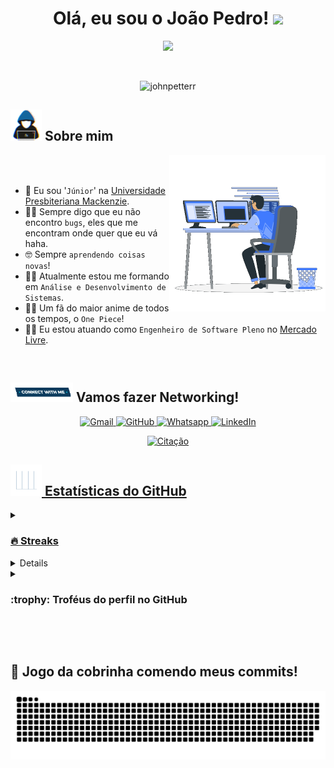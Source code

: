 <h1 align="center">Olá, eu sou o João Pedro! <img src="https://media.giphy.com/media/hvRJCLFzcasrR4ia7z/giphy.gif" width="35px"></h1>
<p align="center">
  <a href="https://github.com/DenverCoder1/readme-typing-svg">
  <img src="https://readme-typing-svg.herokuapp.com?font=Time+New+Roman&color=blue&size=25&center=true&vCenter=true&width=600&height=100&lines=Engenheiro+de+Software;Análise+e+Desenvolvimento+de+Sistemas;Amante+de+Tecnologia;"/>
  </a>
</p>
<br>
<p align="center"> 
	<img src="https://komarev.com/ghpvc/?username=johnpetterr&label=Numero+de+Visitas&color=blue&style=flat" alt="johnpetterr" height="25px" width="160px"/> 
</p>

## <picture><img src="https://github.com/johnpetterr/johnpetterr/blob/main/Images/about_me.gif?raw=true" width="50px"></picture> Sobre mim
<picture>
  <img align="right" src="https://github.com/johnpetterr/johnpetterr/blob/main/Images/Right_Side.gif?raw=true" width="250px">
</picture>
<br><br>

- :school: Eu sou '`Júnior`' na [Universidade Presbiteriana Mackenzie](https://www.mackenzie.br/).
- :technologist: Sempre digo que eu não encontro `bugs`, eles que me encontram onde quer que eu vá haha.
- :nerd_face: Sempre `aprendendo coisas novas`!
- :student: Atualmente estou me formando em `Análise e Desenvolvimento de Sistemas`.
- :pirate_flag: Um fã do maior anime de todos os tempos, o `One Piece`!
- :mage_man: Eu estou atuando como `Engenheiro de Software Pleno` no [Mercado Livre](https://www.mercadolivre.com.br/).

<br>

## <picture><img src="https://github.com/johnpetterr/johnpetterr/blob/main/Images/Connect-with-me.gif?raw=true" width="100px"></picture> Vamos fazer Networking!
<p align="center">
	<a href="mailto:joaopdro@proton.me">
    <img img src="https://img.shields.io/badge/gmail-%23EA4335.svg?style=plastic&logo=gmail&logoColor=white" alt="Gmail"/>
  </a>
	<a href="https://github.com/johnpetterr">
    <img src="https://img.shields.io/badge/github-%23181717.svg?style=plastic&logo=github&logoColor=white" alt="GitHub"/>
  </a>
	<a href="https://wa.me/11986111238">
    <img src="https://img.shields.io/badge/whatsapp-%2325D366.svg?style=plastic&logo=whatsapp&logoColor=white" alt="Whatsapp"/>
  </a>
	<a href="https://www.linkedin.com/in/joaopdro/">
    <img src="https://img.shields.io/badge/linkedin-%230A66C2.svg?style=plastic&logo=linkedin&logoColor=white" alt="LinkedIn"/>
  </a>
</p>

<!-- ## 🛠️ Minhas Habilidades

### <picture> <img src = "https://github.com/johnpetterr/johnpetterr/blob/main/Images/Programming_Languages.gif?raw=true" width = 50px>  </picture> Linguagens de Programação

<p align="center">
  &emsp;
  <a href="https://www.cprogramming.com/" target="_blank">
    <img alt="C" src="https://img.shields.io/badge/C%20-%232370ED.svg?style=plastic&logo=c&logoColor=white">
  </a>
  &emsp;
  <a href="https://www.w3schools.com/cpp/" target="_blank">
    <img alt="C++" src="https://img.shields.io/badge/C++%20-%2300599C.svg?style=plastic&logo=c%2B%2B&logoColor=white">
  </a>
  &emsp;
  <a href="https://developer.mozilla.org/en-US/docs/Web/JavaScript" target="_blank">
     <img alt="JavaScript" src="https://img.shields.io/badge/JavaScript%20-%23F7DF1E.svg?style=plastic&logo=javascript&logoColor=black">
   </a>
  &emsp;
  <a href="https://www.java.com" target="_blank">
    <img alt="Java" src="https://img.shields.io/badge/Java-%23007396.svg?style=plastic&logo=java&logoColor=white">
  </a>
  &emsp;
   <a href="https://www.python.org" target="_blank">
    <img alt="Python" src="https://img.shields.io/badge/Python%20-%2314354C.svg?style=plastic&logo=python&logoColor=white">
  </a>
</p>

### <picture> <img src = "https://github.com/johnpetterr/johnpetterr/blob/main/Images/Front_End.gif?raw=true" width = 50px>  </picture> Frontend Development
<p align="center">
  &emsp;
  <a href="https://www.w3.org/html/" target="_blank">
   <img alt="HTML" src="https://img.shields.io/badge/HTML5%20-%23E34F26.svg?style=plastic&logo=html5&logoColor=white">
  </a>
  &emsp;
  <a href="https://www.w3schools.com/css/" target="_blank">
    <img alt="CSS" src="https://img.shields.io/badge/CSS%20-%231572B6.svg?style=plastic&logo=css3&logoColor=white">
  </a>
  &emsp;
  <a href="https://www.python.org" target="_blank">
    <img alt="Python" src="https://img.shields.io/badge/react-%2361DAFB.svg?style=plastic&logo=React&logoColor=black">
  </a>
  &emsp;
  <a href="https://developer.mozilla.org/en-US/docs/Web/JavaScript" target="_blank">
     <img alt="JavaScript" src="https://img.shields.io/badge/JavaScript%20-%23F7DF1E.svg?style=plastic&logo=javascript&logoColor=black">
   </a>
</p>

 ### <picture> <img src = "https://github.com/johnpetterr/johnpetterr/blob/main/Images/Software_Tools.gif?raw=true" width = 50px>  </picture> Software & Tools

<p align="center">
  &emsp;
    <a href="#"><img alt="Git" src="https://img.shields.io/badge/Git%20-%23F05033.svg?style=plastic&logo=git&logoColor=white"></a>
  &emsp;
    <a href="#"><img alt="GitHub" src="https://img.shields.io/badge/github-%23181717.svg?style=plastic&logo=github&logoColor=white"></a>
  &emsp;
    <a href="#"><img alt="Google Sheets" src="https://img.shields.io/badge/Google%20Sheets%20-%2334A853.svg?style=plastic&logo=google%20sheets&logoColor=white"></a>
  &emsp;
    <a href="#"><img alt="Mark Down" src="https://img.shields.io/badge/Markdown-000000?style=plastic&logo=markdown&logoColor=white"></a>
  &emsp;
    <a href="#"><img alt="Stack Overflow" src="https://img.shields.io/badge/-Stack%20Overflow-FE7A16?style=plastic&logo=stack-overflow&logoColor=white"></a>
  &emsp;
    <a href="#"><img alt="Geekf For Geeks" src="https://img.shields.io/badge/geeksforgeeks-%230F9D58.svg?style=plastic&logo=geeksforgeeks&logoColor=white"></a>
  &emsp;
    <a href="#"><img alt="JSON" img src="https://img.shields.io/badge/json-%23000000.svg?style=plastic&logo=json&logoColor=white"></a>
  &emsp;
    <a href="#"><img alt="OpenGL" src="https://img.shields.io/badge/opengl-%235586A4.svg?style=plastic&logo=opengl&logoColor=white"></a>
  &emsp;
    <a href="#"><img alt="Selenium" src="https://img.shields.io/badge/selenium-%2343B02A.svg?&style=plastic&logo=selenium&logoColor=white"></a>
    &emsp;
    <a href="#"><img src="https://img.shields.io/badge/latex-%23008080.svg?&style=plastic&logo=latex&logoColor=white" /></a>
    &emsp;
    <a href="#"><img src="https://img.shields.io/badge/django-%23092E20.svg?&style=plastic&logo=django&logoColor=white" /></a>
    &emsp;
    <a href="#"><img src="https://img.shields.io/badge/mysql-%234479A1.svg?&style=plastic&logo=mysql&logoColor=white"/></a>
</p>

 ### <picture> <img src = "https://github.com/johnpetterr/johnpetterr/blob/main/Images/IDEs.gif?raw=true" width = 50px>  </picture> IDEs

<p align="center">
  &emsp;
    <a href="#"><img alt="Visual Studio Code" src="https://img.shields.io/badge/Visual%20Studio%20Code-0078d7.svg?style=plastic&logo=visual-studio-code&logoColor=white"></a>
  &emsp;
    <a href="#"><img alt="JetBrain" src="https://img.shields.io/badge/jetbrains-%23000000.svg?style=plastic&logo=jetbrains&logoColor=white" /></a>
  &emsp;
    <a href="#"><img alt="Atom" src="https://img.shields.io/badge/atom-%2366595C.svg?&style=plastic&logo=atom&logoColor=white" /></a>
  &emsp;
    <a href="#"><img alt="Eclipse" src="https://img.shields.io/badge/eclipse%20ide-%232C2255.svg?&style=plastic&logo=eclipse%20ide&logoColor=white" /></a>
</p>

 ### <picture> <img src = "https://github.com/johnpetterr/johnpetterr/blob/main/Images/CP_PS.gif?raw=true" width = 50px>  </picture> Competitive Programming & Problem Solving

<p align="center">
  &emsp;
    <a href="#"><img alt = "Codeforces" src="https://img.shields.io/badge/codeforces%20-%231F8ACB.svg?style=plastic&logo=codeforces&logoColor=white" /></a>
  &emsp;
    <a href="#"><img alt = "Leetcode" src="https://img.shields.io/badge/leetcode%20-%23FFA116.svg?style=plastic&logo=leetcode&logoColor=black" /></a>
  &emsp;
    <a href="#"><img alt = "Huckerrank" src="https://img.shields.io/badge/hackerrank-%232EC866.svg?style=plastic&logo=hackerrank&logoColor=white" /></a>
  &emsp;
    <a href="#"><img alt = "CodeChef" src="https://img.shields.io/badge/codechef-%235B4638.svg?style=plastic&logo=codechef&logoColor=white" /></a>
  &emsp;
    <a href="#"><img alt = "Google" src="https://img.shields.io/badge/google-%234285F4.svg?style=plastic&logo=google&logoColor=white" /></a>
  &emsp;
    <a href="#"><img alt = "Codin Game" src="https://img.shields.io/badge/codingame-%23F2BB13.svg?&style=plastic&logo=codingame&logoColor=black" /></a>
</p>

 ### <picture> <img src = "https://github.com/johnpetterr/johnpetterr/blob/main/Images/OS.gif?raw=true" width = 50px>  </picture> Operating Systems

<p align="center">
  &emsp;
    <a href="#"><img src="https://img.shields.io/badge/Linux-FCC624?style=plastic&logo=linux&logoColor=black"></a>
  &emsp;
    <a href="#"><img src="https://img.shields.io/badge/Ubuntu-E95420?style=plastic&logo=ubuntu&logoColor=white"></a>
  &emsp;
    <a href="#"><img src="https://img.shields.io/badge/Windows-0078D6?style=plastic&logo=windows&logoColor=white"></a>
  &emsp;
    <a href="#"><img src="https://img.shields.io/badge/pop!_os-%2348B9C7.svg?style=plastic&&logo=pop!_os&logoColor=white" /></a>
  &emsp;
    <a href="#"><img src="https://img.shields.io/badge/manjaro-%2335BF5C.svg?&style=plastic&logo=manjaro&logoColor=white" /></a>
</p>

<br>
---

-->
<p align="center">
	<a href="https://github.com/piyushsuthar/github-readme-quotes"> <img alt="Citação" src="https://quotes-github-readme.vercel.app/api?type=horizontal&theme=tokyonight&animation=grow_out_in&quoteCategory=programming">
</p>

## <picture><img src="https://github.com/johnpetterr/johnpetterr/blob/main/Images/Statistics.gif?raw=true" width="50px"></picture> Estatísticas do GitHub
<details>
  <summary>
    <h3>🔥 Streaks</h3>
  </summary>
	
  ----
	
  <p align="center">
    <img src="https://github-readme-streak-stats.herokuapp.com/?user=johnpetterr&theme=tokyonight_duo" alt="johnpetterr"/>
  </p>
</details>
  
<details>
  <summary>
    <h3>💻 Estatísticas de perfil no GitHub</h3>
  </summary>
  
  ---
  
  <p align="center">
    <a href="https://github.com/anuraghazra/github-readme-stats">
      <img alt="johnpetterr's Github Stats" src="https://github-readme-stats.vercel.app/api?username=johnpetterr&show_icons=true&count_private=true&locale=en&theme=tokyonight&layout=compact" height="230px"/>
    </a>
    <img src="https://github-readme-stats.vercel.app/api/top-langs?username=johnpetterr&langs_count=10&show_icons=true&locale=en&theme=tokyonight" alt="johnpetterr" height="230px"/>
    <br>
    <b>Nota:</b>
    As principais linguagens são apenas uma métrica das linguagens em que meu código público consiste e não refletem experiência ou nível de habilidade.
  </p>
</details>

<details>
  <summary>
    <h3> :trophy: Troféus do perfil no GitHub</h3>
  </summary>

  ---

  <p align="center">
    <a href="https://github.com/ryo-ma/github-profile-trophy">
      <img src="https://github-profile-trophy.vercel.app/?username=johnpetterr&layout=compact&theme=tokyonight&column=4&margin-w=15&margin-h=15" alt="johnpetterr"/>
    </a>
  </p>
</details>

 <!--
<details><summary><h3> :open_file_folder: My Repositories </h3></summary>

----
	
<div>
  <p align="center">
	<a href="https://github.com/johnpetterr/LeetCode_DailyChallenge_2023">
      		<img src="https://github-readme-stats.vercel.app/api/pin/?username=johnpetterr&repo=LeetCode_DailyChallenge_2023&theme=tokyonight" alt="GitHub Stats" />
    	</a>
	<a href="https://github.com/johnpetterr/Ahmed-Hossam">
      		<img src="https://github-readme-stats.vercel.app/api/pin/?username=johnpetterr&repo=Ahmed-Hossam&theme=tokyonight" alt="GitHub Stats" />
    	</a>
    	<a href="https://github.com/johnpetterr/Strees_Testing">
      		<img src="https://github-readme-stats.vercel.app/api/pin/?username=johnpetterr&repo=Strees_Testing&theme=tokyonight" alt="GitHub Stats" />
    	</a>
    	<a href="https://github.com/johnpetterr/CP-Templates">
      		<img src="https://github-readme-stats.vercel.app/api/pin/?username=johnpetterr&repo=CP-Templates&theme=tokyonight" alt="GitHub Stats" />
    	</a>
    	<a href="https://github.com/johnpetterr/Codeforces-Polygon-Template">
      		<img src="https://github-readme-stats.vercel.app/api/pin/?username=johnpetterr&repo=Codeforces-Polygon-Template&theme=tokyonight" alt="GitHub Stats" />
    	</a>
	<a href="https://github.com/johnpetterr/Some-Linux-Commands">
      		<img src="https://github-readme-stats.vercel.app/api/pin/?username=johnpetterr&repo=Some-Linux-Commands&theme=tokyonight" alt="GitHub Stats" />
    	</a>
	<a href="https://github.com/johnpetterr/Shorten-Link">
      		<img src="https://github-readme-stats.vercel.app/api/pin/?username=johnpetterr&repo=Shorten-Link&theme=tokyonight" alt="GitHub Stats" />
    	</a>
	<a href="https://github.com/johnpetterr/johnpetterr">
      		<img src="https://github-readme-stats.vercel.app/api/pin/?username=johnpetterr&repo=johnpetterr&theme=tokyonight" alt="GitHub Stats" />
    	</a>
	<a href="https://github.com/johnpetterr/Competitive-Programming-Session-Content">
      		<img src="https://github-readme-stats.vercel.app/api/pin/?username=johnpetterr&repo=Competitive-Programming-Session-Content&theme=tokyonight" alt="GitHub Stats" />
    	</a>
	<a href="https://github.com/johnpetterr/VS-Code-for-CP">
      		<img src="https://github-readme-stats.vercel.app/api/pin/?username=johnpetterr&repo=VS-Code-for-CP&theme=tokyonight" alt="GitHub Stats" />
    	</a>
	<a href="https://github.com/johnpetterr/Sorting-Algorithms">
      		<img src="https://github-readme-stats.vercel.app/api/pin/?username=johnpetterr&repo=Sorting-Algorithms&theme=tokyonight" alt="GitHub Stats" />
    	</a>
	<a href="https://github.com/johnpetterr/board-link-generator">
      		<img src="https://github-readme-stats.vercel.app/api/pin/?username=johnpetterr&repo=board-link-generator&theme=tokyonight" alt="GitHub Stats" />
    	</a>
	<a href="https://github.com/johnpetterr/Tic-Tac-Toe-GUI">
      		<img src="https://github-readme-stats.vercel.app/api/pin/?username=johnpetterr&repo=Tic-Tac-Toe-GUI&theme=tokyonight" alt="GitHub Stats" />
    	</a>
	<a href="https://github.com/johnpetterr/PhoneBook-System">
      		<img src="https://github-readme-stats.vercel.app/api/pin/?username=johnpetterr&repo=PhoneBook-System&theme=tokyonight" alt="GitHub Stats" />
    	</a>
	<a href="https://github.com/johnpetterr/Codeforces-Sheet-Generator">
      		<img src="https://github-readme-stats.vercel.app/api/pin/?username=johnpetterr&repo=Codeforces-Sheet-Generator&theme=tokyonight" alt="GitHub Stats" />
    	</a>
	<a href="https://github.com/johnpetterr/CP-Calendar">
      		<img src="https://github-readme-stats.vercel.app/api/pin/?username=johnpetterr&repo=CP-Calendar&theme=tokyonight" alt="GitHub Stats" />
    	</a>
	<a href="https://github.com/johnpetterr/Codeforces-Friends-Script">
      		<img src="https://github-readme-stats.vercel.app/api/pin/?username=johnpetterr&repo=Codeforces-Friends-Script&theme=tokyonight" alt="GitHub Stats" />
    	</a>
	<a href="https://github.com/johnpetterr/vJudge-Board-Scrapper">
      		<img src="https://github-readme-stats.vercel.app/api/pin/?username=johnpetterr&repo=vJudge-Board-Scrapper&theme=tokyonight" alt="GitHub Stats" />
    	</a>
	<a href="https://github.com/johnpetterr/CP-Templates-Snippets">
      		<img src="https://github-readme-stats.vercel.app/api/pin/?username=johnpetterr&repo=CP-Templates-Snippets&theme=tokyonight" alt="GitHub Stats" />
    	</a>
	<a href="https://github.com/johnpetterr/Udemy-Website">
      		<img src="https://github-readme-stats.vercel.app/api/pin/?username=johnpetterr&repo=Udemy-Website&theme=tokyonight" alt="GitHub Stats" />
    	</a>
  </p>
</div>
</details>
-->

<br><br>

## 🐍 Jogo da cobrinha comendo meus commits!

<p align="center">
	<picture>
		  <source media="(prefers-color-scheme: dark)" srcset="https://raw.githubusercontent.com/johnpetterr/johnpetterr/output/github-contribution-grid-snake-dark.svg">
		  <source media="(prefers-color-scheme: light)" srcset="https://raw.githubusercontent.com/johnpetterr/johnpetterr/output/github-contribution-grid-snake.svg">
		  <img alt="Jogo da cobrinha comendo meus commits!" src="https://raw.githubusercontent.com/johnpetterr/johnpetterr/output/github-contribution-grid-snake.svg">
	</picture>
</p>
